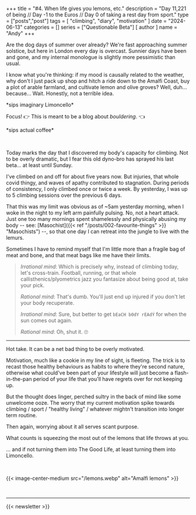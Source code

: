 +++
title = "#4. When life gives you lemons, etc."
description = "Day 11,221 of being // Day -1 to the Euros // Day 0 of taking a rest day from sport."
type = ["posts","post"]
tags = [
    "climbing",
    "diary",
    "motivation"
]
date = "2024-06-13"
categories = []
series = ["Questionable Beta"]
[ author ]
  name = "Andy"
+++

Are the dog days of summer over already? We're fast approaching summer solstice, but here in London every day is overcast. Sunnier days have been and gone, and my internal monologue is slightly more pessimistic than usual. 

I know what you're thinking: if my mood is causally related to the weather, why don't I just pack up shop and hitch a ride down to the Amalfi Coast, buy a plot of arable farmland, and cultivate lemon and olive groves? Well, duh... because... Wait. Honestly, not a terrible idea. 

\*sips imaginary Limoncello\* 

Focus! 👉 This is meant to be a blog about *bouldering*. 👈

\*sips actual coffee\* 

&nbsp;

Today marks the day that I discovered my body's capacity for climbing. Not to be overly dramatic, but I fear this old dyno-bro has sprayed his last beta... at least until Sunday. 

I've climbed on and off for about five years now. But injuries, that whole covid thingy, and waves of apathy contributed to stagnation. During periods of consistency, I only climbed once or twice a week. By yesterday, I was up to 5 climbing sessions over the previous 6 days. 

That this was my limit was obvious as of ~5am yesterday morning, when I woke in the night to my left arm painfully pulsing. No, not a heart attack. Just one too many mornings spent shamelessly and physically abusing my body -- see: [Masochist]({{< ref "/posts/002-favourite-things" >}} "Masochists") --, so that one day I can retreat into the jungle to live with the lemurs. 


Sometimes I have to remind myself that I'm little more than a fragile bag of meat and bone, and that meat bags like me have their limits.

> *Irrational mind*: Which is precisely why, instead of climbing today, let's cross-train. Football, running, or that whole callisthenics/plyometrics jazz you fantasize about being good at, take your pick.
> 
> *Rational mind*: That's dumb. You'll just end up injured if you don't let your body recuperate. 
> 
> *Irrational mind*: Sure, but better to get `bEaCH b0dY rEAdÝ` for when the sun comes out again. 
> 
> *Rational mind*: Oh, shut it. 🙄


---

Hot take. It can be a net bad thing to be overly motivated. 

Motivation, much like a cookie in my line of sight, is fleeting. The trick is to recast those healthy behaviours as habits to where they're second nature, otherwise what could've been part of your lifestyle will just become a flash-in-the-pan period of your life that you'll have regrets over for not keeping up. 

But the thought does linger, perched sultry in the back of mind like some unwelcome ooze. The worry that my current motivation spike towards climbing / sport / "healthy living" / whatever mightn't transition into longer term routine. 

Then again, worrying about it all serves scant purpose. 

What counts is squeezing the most out of the lemons that life throws at you. 

... and if not turning them into The Good Life, at least turning them into Limoncello. 


&nbsp;

{{< image-center-medium src="/lemons.webp" alt="Amalfi lemons" >}}

&nbsp;


---

{{< newsletter >}}
